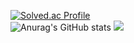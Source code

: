 
[![Solved.ac Profile](http://mazassumnida.wtf/api/v2/generate_badge?boj=kyw0428)](https://solved.ac/kyw0428/)<br>
![Anurag's GitHub stats](https://github-readme-stats.vercel.app/api?username=tissuecat0823&show_icons=true&theme=radical)
<img src="https://img.shields.io/badge/python-#3776AB?style=flat-square&logo=python&logoColor=white"/>

<!--
**tissuecat0823/tissuecat0823** is a ✨ _special_ ✨ repository because its `README.md` (this file) appears on your GitHub profile.

Here are some ideas to get you started:

- 🔭 I’m currently working on ...
- 🌱 I’m currently learning ...
- 👯 I’m looking to collaborate on ...
- 🤔 I’m looking for help with ...
- 💬 Ask me about ...
- 📫 How to reach me: ...
- 😄 Pronouns: ...
- ⚡ Fun fact: ...
-->

